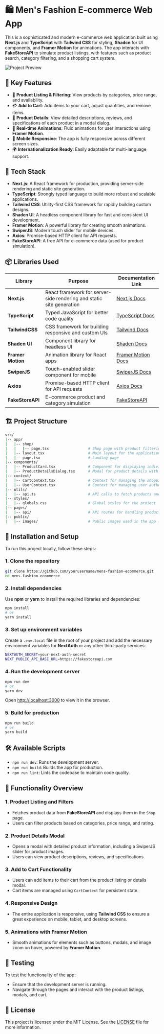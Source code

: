 # 🛍️ **Men's Fashion E-commerce Web App**

This is a sophisticated and modern e-commerce web application built using **Next.js** and **TypeScript** with **Tailwind CSS** for styling, **Shadcn** for UI components, and **Framer Motion** for animations. The app interacts with **FakeStoreAPI** to simulate product listings, with features such as product search, category filtering, and a shopping cart system.

![Project Preview](path-to-your-preview-image) <!-- You can add a screenshot of your project -->

## 🎯 **Key Features**

- 🛒 **Product Listing & Filtering**: View products by categories, price range, and availability.
- 💳 **Add to Cart**: Add items to your cart, adjust quantities, and remove items.
- 📝 **Product Details**: View detailed descriptions, reviews, and specifications of each product in a modal dialog.
- 💬 **Real-time Animations**: Fluid animations for user interactions using **Framer Motion**.
- 📱 **Mobile Responsive**: The app is fully responsive across different screen sizes.
- 🌍 **Internationalization Ready**: Easily adaptable for multi-language support.

## 🧰 **Tech Stack**

- **Next.js**: A React framework for production, providing server-side rendering and static site generation.
- **TypeScript**: Strongly typed language to build more robust and scalable applications.
- **Tailwind CSS**: Utility-first CSS framework for rapidly building custom designs.
- **Shadcn UI**: A headless component library for fast and consistent UI development.
- **Framer Motion**: A powerful library for creating smooth animations.
- **SwiperJS**: Modern touch slider for mobile devices.
- **Axios**: Promise-based HTTP client for API requests.
- **FakeStoreAPI**: A free API for e-commerce data (used for product simulation).

## 📦 **Libraries Used**

| Library      | Purpose                                                             | Documentation Link                                     |
| ------------ | ------------------------------------------------------------------- | ----------------------------------------------------- |
| **Next.js**  | React framework for server-side rendering and static site generation | [Next.js Docs](https://nextjs.org/docs)               |
| **TypeScript** | Typed JavaScript for better code quality                          | [TypeScript Docs](https://www.typescriptlang.org/docs/)|
| **TailwindCSS** | CSS framework for building responsive and custom UIs            | [Tailwind Docs](https://tailwindcss.com/docs)          |
| **Shadcn UI**  | Component library for headless UI                                 | [Shadcn Docs](https://shadcn.dev/docs)                |
| **Framer Motion** | Animation library for React apps                              | [Framer Motion Docs](https://www.framer.com/motion/)  |
| **SwiperJS**  | Touch-enabled slider component for mobile                          | [SwiperJS Docs](https://swiperjs.com/)                |
| **Axios**     | Promise-based HTTP client for API requests                         | [Axios Docs](https://axios-http.com/)                 |
| **FakeStoreAPI** | E-commerce product and category simulation                     | [FakeStoreAPI](https://fakestoreapi.com/)             |

## 🏗️ **Project Structure**

```bash
src/
|-- app/
|   |-- shop/
|   |   |-- page.tsx                  # Shop page with product filtering and listing
|   |-- layout.tsx                    # Main layout for the application
|   |-- page.tsx                      # Landing page
|-- components/
|   |-- ProductCard.tsx               # Component for displaying individual product cards
|   |-- ProductDetailsDialog.tsx      # Modal for product details with image slider and descriptions
|-- context/
|   |-- CartContext.tsx               # Context for managing the shopping cart state
|   |-- UserContext.tsx               # Context for managing user authentication and session state
|-- utils/
|   |-- api.ts                        # API calls to fetch products and other data from FakeStoreAPI
|-- styles/
|   |-- globals.css                   # Global styles for the project
|-- pages/
|   |-- api/                          # API routes for handling product and cart operations
|-- public/
|   |-- images/                       # Public images used in the app (e.g., logo, banners)
```

## 🚀 **Installation and Setup**

To run this project locally, follow these steps:

### 1. Clone the repository

```bash
git clone https://github.com/yourusername/mens-fashion-ecommerce.git
cd mens-fashion-ecommerce
```

### 2. Install dependencies

Use **npm** or **yarn** to install the required libraries and dependencies:

```bash
npm install
# or
yarn install
```

### 3. Set up environment variables

Create a `.env.local` file in the root of your project and add the necessary environment variables for **NextAuth** or any other third-party services:

```bash
NEXTAUTH_SECRET=your-next-auth-secret
NEXT_PUBLIC_API_BASE_URL=https://fakestoreapi.com
```

### 4. Run the development server

```bash
npm run dev
# or
yarn dev
```

Open [http://localhost:3000](http://localhost:3000) to view it in the browser.

### 5. Build for production

```bash
npm run build
# or
yarn build
```

## 🛠️ **Available Scripts**

- `npm run dev`: Runs the development server.
- `npm run build`: Builds the app for production.
- `npm run lint`: Lints the codebase to maintain code quality.

## 📖 **Functionality Overview**

### 1. **Product Listing and Filters**
   - Fetches product data from **FakeStoreAPI** and displays them in the `Shop` page.
   - Users can filter products based on categories, price range, and rating.

### 2. **Product Details Modal**
   - Opens a modal with detailed product information, including a SwiperJS slider for product images.
   - Users can view product descriptions, reviews, and specifications.

### 3. **Add to Cart Functionality**
   - Users can add items to their cart from the product listing or details modal.
   - Cart items are managed using `CartContext` for persistent state.

### 4. **Responsive Design**
   - The entire application is responsive, using **Tailwind CSS** to ensure a great experience on mobile, tablet, and desktop screens.

### 5. **Animations with Framer Motion**
   - Smooth animations for elements such as buttons, modals, and image zoom on hover, powered by **Framer Motion**.

## 🧪 **Testing**

To test the functionality of the app:

- Ensure that the development server is running.
- Navigate through the pages and interact with the product listings, modals, and cart.

## 📄 **License**

This project is licensed under the MIT License. See the [LICENSE](LICENSE) file for more information.
